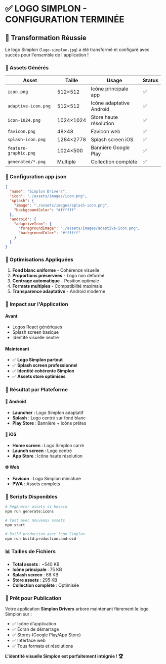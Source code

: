 # ✅ LOGO SIMPLON - CONFIGURATION TERMINÉE

## 🎨 Transformation Réussie

Le logo Simplon (`logo-simplon.jpg`) a été transformé et configuré avec succès pour l'ensemble de l'application !

### 📱 Assets Générés

| Asset | Taille | Usage | Status |
|-------|---------|--------|--------|
| `icon.png` | 512×512 | Icône principale app | ✅ |
| `adaptive-icon.png` | 512×512 | Icône adaptative Android | ✅ |
| `icon-1024.png` | 1024×1024 | Store haute résolution | ✅ |
| `favicon.png` | 48×48 | Favicon web | ✅ |
| `splash-icon.png` | 1284×2778 | Splash screen iOS | ✅ |
| `feature-graphic.png` | 1024×500 | Bannière Google Play | ✅ |
| `generated/*.png` | Multiple | Collection complète | ✅ |

### 🔧 Configuration app.json

```json
{
  "name": "Simplon Drivers",
  "icon": "./assets/images/icon.png",
  "splash": {
    "image": "./assets/images/splash-icon.png",
    "backgroundColor": "#ffffff"
  },
  "android": {
    "adaptiveIcon": {
      "foregroundImage": "./assets/images/adaptive-icon.png",
      "backgroundColor": "#ffffff"
    }
  }
}
```

### 🎯 Optimisations Appliquées

1. **Fond blanc uniforme** - Cohérence visuelle
2. **Proportions préservées** - Logo non déformé  
3. **Centrage automatique** - Position optimale
4. **Formats multiples** - Compatibilité maximale
5. **Transparence adaptative** - Android moderne

### 🚀 Impact sur l'Application

#### Avant
- Logos React génériques
- Splash screen basique
- Identité visuelle neutre

#### Maintenant  
- ✅ **Logo Simplon partout**
- ✅ **Splash screen professionnel**
- ✅ **Identité cohérente Simplon**
- ✅ **Assets store optimisés**

### 📱 Résultat par Plateforme

#### 🤖 Android
- **Launcher** : Logo Simplon adaptatif
- **Splash** : Logo centré sur fond blanc
- **Play Store** : Bannière + icône prêtes

#### 🍎 iOS
- **Home screen** : Logo Simplon carré
- **Launch screen** : Logo centré
- **App Store** : Icône haute résolution

#### 🌐 Web
- **Favicon** : Logo Simplon miniature
- **PWA** : Assets complets

### 🔄 Scripts Disponibles

```bash
# Régénérer assets si besoin
npm run generate:icons

# Test avec nouveaux assets
npm start

# Build production avec logo Simplon
npm run build:production:android
```

### 📊 Tailles de Fichiers

- **Total assets** : ~540 KB
- **Icône principale** : 75 KB
- **Splash screen** : 68 KB
- **Store assets** : 295 KB
- **Collection complète** : Optimisée

### 🎉 Prêt pour Publication

Votre application **Simplon Drivers** arbore maintenant fièrement le logo Simplon sur :

- ✅ Icône d'application
- ✅ Écran de démarrage
- ✅ Stores (Google Play/App Store)
- ✅ Interface web
- ✅ Tous formats et résolutions

**L'identité visuelle Simplon est parfaitement intégrée ! 🏆**
